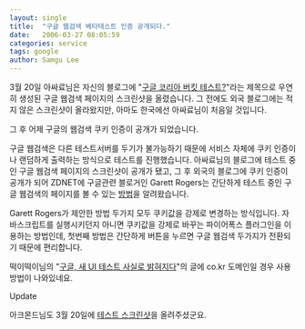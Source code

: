 ```yaml
---
layout: single
title:  "구글 웹검색 베타테스트 인증 공개되다."
date:   2006-03-27 08:05:59
categories: service
tags: google
author: Samgu Lee
---
```

3월 20일 아싸료님은 자신의 블로그에 "[구글 코리아 버킷 테스트?](http://blog.naver.com/assaryo/120022983109)"라는 제목으로 우연히 생성된 구글 웹검색 페이지의 스크린샷을 올렸습니다. 그 전에도 외국 블로그에는 적지 않은 스크린샷이 올라왔지만, 아마도 한국에선 아싸료님이 처음일 것입니다.

그 후 어제 구글의 웹검색 쿠키 인증이 공개가 되었습니다.

구글 웹검색은 다른 테스트서버를 두기가 불가능하기 때문에 서비스 자체에 쿠키 인증이나 랜덤하게 출력하는 방식으로 테스트를 진행했습니다. 아싸료님의 블로그에 테스트 중인 구글 웹검색 페이지의 스크린샷이 공개가 됐고, 그 후 외국의 블로그에 쿠키 인증이 공개가 되어 ZDNET에 구글관련 블로거인 Garett Rogers는 간단하게 테스트 중인 구글 웹검색의 페이지를 볼 수 있는 [방법](http://blogs.zdnet.com/Google/?p=140)을 알려왔습니다.

Garett Rogers가 제안한 방법 두가지 모두 쿠키값을 강제로 변경하는 방식입니다. 자바스크립트를 실행시키던지 아니면 쿠키값을 강제로 바꾸는 파이어폭스 플러그인을 이용하는 방법인데, 첫번째 방법은 간단하게 버튼을 누르면 구글 웹검색 두가지가 전환되기 때문에 편리합니다.

떡이떡이님의 "[구글, 새 UI 테스트 사실로 밝혀지다](http://itviewpoint.com/tt/index.php?pl=1295)"의 글에 co.kr 도메인일 경우 사용 방법이 나와있네요.

Update

아크몬드님도 3월 20일에 [테스트 스크린샷](http://archmond.blogspot.com/2006/03/googlecokr.html)을 올려주셨군요.
